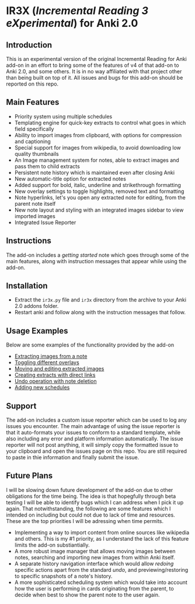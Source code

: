 # IR3X (_Incremental Reading 3 eXperimental_) for Anki 2.0 

## Introduction 
This is an experimental version of the original Incremental Reading for Anki add-on in an effort to bring some of the features of v4 of that add-on to Anki 2.0, and some others. It is in no way affiliated with that project other than being built on top of it. All issues and bugs for this add-on should be reported on this repo. 

## Main Features
* Priority system using multiple schedules
* Templating engine for quick-key extracts to control what goes in which field specifically
* Ability to import images from clipboard, with options for compression and captioning
* Special support for images from wikipedia, to avoid downloading low quality thumbnails
* An Image management system for notes, able to extract images and pass them to child extracts
* Persistent note history which is maintained even after closing Anki 
* New automatic-title option for extracted notes
* Added support for bold, italic, underline and strikethrough formatting
* New overlay settings to toggle highlights, removed text and formatting
* Note hyperlinks, let's you open any extracted note for editing, from the parent note itself
* New note layout and styling with an integrated images sidebar to view imported images
* Integrated Issue Reporter

## Instructions 
The add-on includes a _getting started_ note which goes through some of the main features, along with instruction messages that appear while using the add-on.

## Installation
* Extract the `ir3x.py` file and `ir3x` directory from the archive to your Anki 2.0 addons folder.
* Restart anki and follow along with the instruction messages that follow. 

## Usage Examples
Below are some examples of the functionality provided by the add-on

* [Extracting images from a note](https://i.imgur.com/25L9O4e.gif)
* [Toggling different overlays](https://i.imgur.com/JUbM4ax.gif)
* [Moving and editing extracted images](https://i.imgur.com/jlhICSP.gif)
* [Creating extracts with direct links](https://i.imgur.com/GTdrfFz.gif)
* [Undo operation with note deletion](https://i.imgur.com/TQv6Lo4.gif)
* [Adding new schedules](https://i.imgur.com/DIzaxH8.gif)


## Support
The add-on includes a custom issue reporter which can be used to log any issues you encounter. The main advantage of using the issue reporter is that it auto-formats your issues to conform to a standard template, while also including any error and platform information automatically. The issue reporter will not post anything, it will simply copy the formatted issue to your clipboard and open the issues page on this repo. You are still required to paste in thie information and finally submit the issue. 

## Future Plans 
I will be slowing down future development of the add-on due to other obligations for the time being. The idea is that hopegfully through beta testing I will be able to identify bugs which I can address when I pick it up again. That notwithstanding, the following are some features which I intended on including but could not due to lack of time and resources. These are the top priorities I will be adressing when time permits. 

* Implementing a way to import content from online sources like wikipedia and others. This is my #1 priority, as I understand the lack of this feature limits the add-on substiantially. 
* A more robust image manager that allows moving images between notes, searching and importing new images from within Anki itself. 
* A separate history navigation interface which would allow _redoing_ specific actions apart from the standard _undo_, and previewing/restoring to specific snapshots of a note's history.
* A more sophisticated scheduling system which would take into account how the user is performing in cards originating from the parent, to decide when best to show the parent note to the user again.